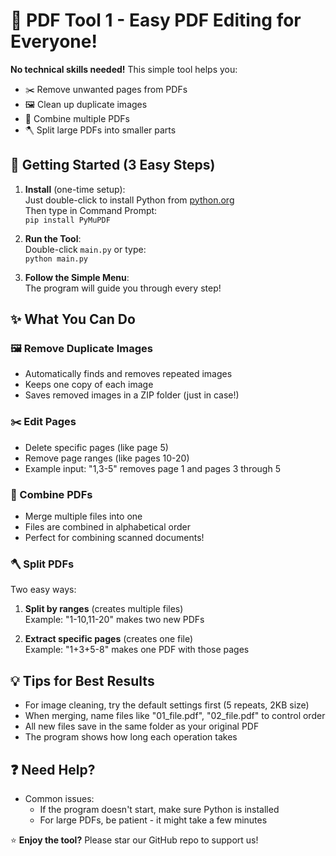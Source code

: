 # 📑 PDF Tool 1 - Easy PDF Editing for Everyone!

**No technical skills needed!** This simple tool helps you:
- ✂️ Remove unwanted pages from PDFs
- 🖼️ Clean up duplicate images
- 🤝 Combine multiple PDFs
- 🪓 Split large PDFs into smaller parts

## 🏁 Getting Started (3 Easy Steps)

1. **Install** (one-time setup):  
   Just double-click to install Python from [python.org](https://www.python.org/downloads/)  
   Then type in Command Prompt:  
   `pip install PyMuPDF`

2. **Run the Tool**:  
   Double-click `main.py` or type:  
   `python main.py`

3. **Follow the Simple Menu**:  
   The program will guide you through every step!

## ✨ What You Can Do

### 🖼️ Remove Duplicate Images
- Automatically finds and removes repeated images
- Keeps one copy of each image
- Saves removed images in a ZIP folder (just in case!)

### ✂️ Edit Pages
- Delete specific pages (like page 5)
- Remove page ranges (like pages 10-20)
- Example input: "1,3-5" removes page 1 and pages 3 through 5

### 🤝 Combine PDFs
- Merge multiple files into one
- Files are combined in alphabetical order
- Perfect for combining scanned documents!

### 🪓 Split PDFs
Two easy ways:
1. **Split by ranges** (creates multiple files)  
   Example: "1-10,11-20" makes two new PDFs

2. **Extract specific pages** (creates one file)  
   Example: "1+3+5-8" makes one PDF with those pages

## 💡 Tips for Best Results
- For image cleaning, try the default settings first (5 repeats, 2KB size)
- When merging, name files like "01_file.pdf", "02_file.pdf" to control order
- All new files save in the same folder as your original PDF
- The program shows how long each operation takes

## ❓ Need Help?
- Common issues:
  - If the program doesn't start, make sure Python is installed
  - For large PDFs, be patient - it might take a few minutes

⭐ **Enjoy the tool?** Please star our GitHub repo to support us!
